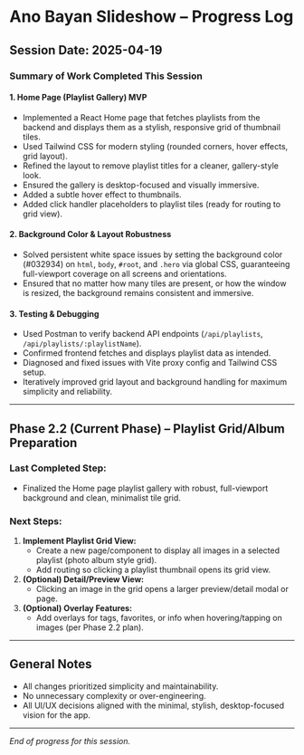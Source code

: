 # Ano Bayan Slideshow – Progress Log

## Session Date: 2025-04-19

### **Summary of Work Completed This Session**

#### 1. **Home Page (Playlist Gallery) MVP**
- Implemented a React Home page that fetches playlists from the backend and displays them as a stylish, responsive grid of thumbnail tiles.
- Used Tailwind CSS for modern styling (rounded corners, hover effects, grid layout).
- Refined the layout to remove playlist titles for a cleaner, gallery-style look.
- Ensured the gallery is desktop-focused and visually immersive.
- Added a subtle hover effect to thumbnails.
- Added click handler placeholders to playlist tiles (ready for routing to grid view).

#### 2. **Background Color & Layout Robustness**
- Solved persistent white space issues by setting the background color (#032934) on `html`, `body`, `#root`, and `.hero` via global CSS, guaranteeing full-viewport coverage on all screens and orientations.
- Ensured that no matter how many tiles are present, or how the window is resized, the background remains consistent and immersive.

#### 3. **Testing & Debugging**
- Used Postman to verify backend API endpoints (`/api/playlists`, `/api/playlists/:playlistName`).
- Confirmed frontend fetches and displays playlist data as intended.
- Diagnosed and fixed issues with Vite proxy config and Tailwind CSS setup.
- Iteratively improved grid layout and background handling for maximum simplicity and reliability.

---

## **Phase 2.2 (Current Phase) – Playlist Grid/Album Preparation**

### **Last Completed Step:**
- Finalized the Home page playlist gallery with robust, full-viewport background and clean, minimalist tile grid.

### **Next Steps:**
1. **Implement Playlist Grid View:**
   - Create a new page/component to display all images in a selected playlist (photo album style grid).
   - Add routing so clicking a playlist thumbnail opens its grid view.
2. **(Optional) Detail/Preview View:**
   - Clicking an image in the grid opens a larger preview/detail modal or page.
3. **(Optional) Overlay Features:**
   - Add overlays for tags, favorites, or info when hovering/tapping on images (per Phase 2.2 plan).

---

## **General Notes**
- All changes prioritized simplicity and maintainability.
- No unnecessary complexity or over-engineering.
- All UI/UX decisions aligned with the minimal, stylish, desktop-focused vision for the app.

---

*End of progress for this session.*
